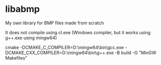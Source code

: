 # libabmp
My own library for BMP files made from scratch

It does not compile using cl.exe (Windows compiler, but it works using g++.exe using mingw64)

cmake -DCMAKE_C_COMPILER=D:\mingw64\bin\gcc.exe -DCMAKE_CXX_COMPILER=D:\mingw64\bin\g++.exe -B build -G "MinGW Makefiles"
